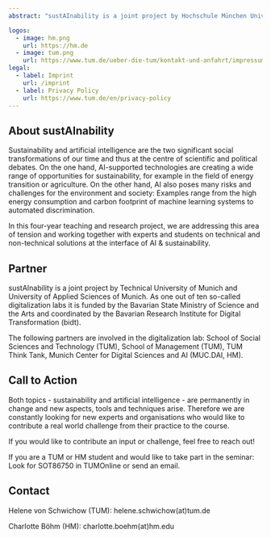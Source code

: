 ```yaml
---
abstract: "sustAInability is a joint project by Hochschule München University of Applied Sciences of Munich and Technical University of Munich. Together with interdisciplinary Master's students, we research opportunities and tackle social and environmental challenges at the intersection of AI and sustainability."

logos:
  - image: hm.png
    url: https://hm.de
  - image: tum.png
    url: https://www.tum.de/ueber-die-tum/kontakt-und-anfahrt/impressum
legal:
  - label: Imprint
    url: /imprint
  - label: Privacy Policy
    url: https://www.tum.de/en/privacy-policy
---
```


## About sustAInability

Sustainability and artificial intelligence are the two significant social transformations of our time and thus at the centre of scientific and political debates. On the one hand, AI-supported technologies are creating a wide range of opportunities for sustainability, for example in the field of energy transition or agriculture. On the other hand, AI also poses many risks and challenges for the environment and society: Examples range from the high energy consumption and carbon footprint of machine learning systems to automated discrimination. 

In this four-year teaching and research project, we are addressing this area of tension and working together with experts and students on technical and non-technical solutions at the interface of AI & sustainability.




## Partner

sustAInability is a joint project by Technical University of Munich and University of Applied Sciences of Munich. As one out of ten so-called digitalization labs it is funded by the Bavarian State Ministry of Science and the Arts and coordinated by the Bavarian Research Institute for Digital Transformation (bidt).

The following partners are involved in the digitalization lab: School of Social Sciences and Technology (TUM), School of Management (TUM), TUM Think Tank, Munich Center for Digital Sciences and AI (MUC.DAI, HM).

## Call to Action

Both topics - sustainability and artificial intelligence - are permanently in change and new aspects, tools and techniques arise. Therefore we are constantly looking for new experts and organisations who would like to contribute a real world challenge  from their practice to the course. 

If you would like to contribute an input or challenge, feel free to reach out!

If you are a TUM or HM student and would like to take part in the seminar: Look for SOT86750 in TUMOnline or send an email. 

## Contact

Helene von Schwichow (TUM): helene.schwichow(at)tum.de 

Charlotte Böhm (HM): charlotte.boehm(at)hm.edu

